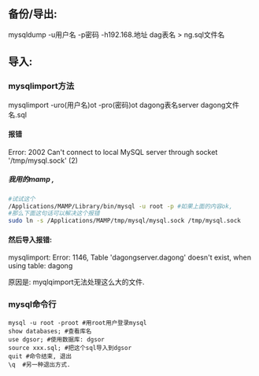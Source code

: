 ## 备份/导出:

mysqldump -u用户名 -p密码 -h192.168.地址 dag表名 > ng.sql文件名

## 导入:

### mysqlimport方法

mysqlimport -uro(用户名)ot -pro(密码)ot dagong表名server  dagong文件名.sql 

#### 报错

 Error: 2002 Can't connect to local MySQL server through socket '/tmp/mysql.sock' (2)

##### 我用的mamp ,

```sh
#试试这个
/Applications/MAMP/Library/bin/mysql -u root -p #如果上面的内容ok, 
#那么下面这句话可以解决这个报错
sudo ln -s /Applications/MAMP/tmp/mysql/mysql.sock /tmp/mysql.sock
```

#### 然后导入报错:

mysqlimport: Error: 1146, Table 'dagongserver.dagong' doesn't exist, when using table: dagong

原因是: myqlqimport无法处理这么大的文件.

### mysql命令行

```mysql
mysql -u root -proot #用root用户登录mysql
show databases; #查看库名
use dgsor; #使用数据库: dgsor
source xxx.sql; #把这个sql导入到dgsor
quit #命令结束, 退出 
\q  #另一种退出方式.
```



